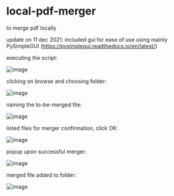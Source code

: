 # local-pdf-merger
to merge pdf locally

update on 11 dec 2021: included gui for ease of use using mainly PySimpleGUI (https://pysimplegui.readthedocs.io/en/latest/)



executing the script:

![image](https://user-images.githubusercontent.com/39832806/145681719-c7db3d75-ee28-45bb-9c1c-218279d54780.png)



clicking on browse and choosing folder:

![image](https://user-images.githubusercontent.com/39832806/145681731-a4906bcd-a4f6-44d3-8550-d53ca909577f.png)



naming the to-be-merged file:

![image](https://user-images.githubusercontent.com/39832806/145681751-ee31893c-9fe6-45eb-980b-30c9c974ab4f.png)



listed files for merger confirmation, click OK:

![image](https://user-images.githubusercontent.com/39832806/145682802-0b6c4494-bc0e-4f08-b472-242c29fb9a84.png)



popup upon successful merger:

![image](https://user-images.githubusercontent.com/39832806/145681802-9f25bd5c-f75c-4a46-832b-71525acf51d5.png)



merged file added to folder:

![image](https://user-images.githubusercontent.com/39832806/145681843-50ba36a5-8f18-4ead-aeb3-7bb2e570d4e0.png)
